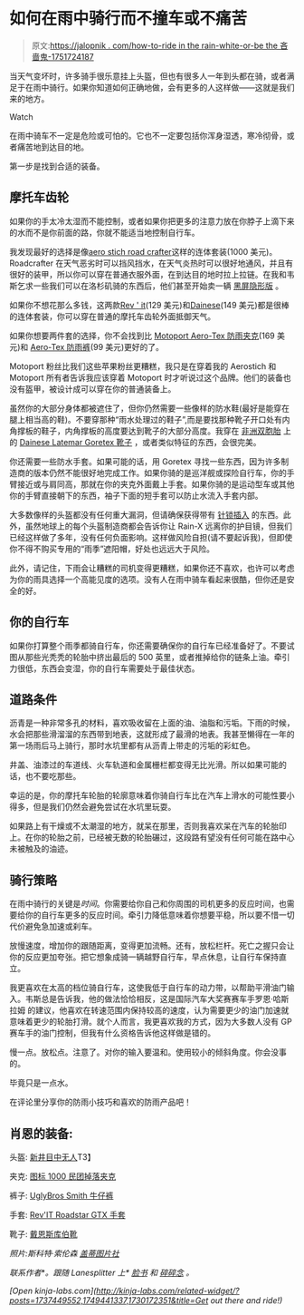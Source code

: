 # 如何在雨中骑行而不撞车或不痛苦

> 原文:[https://jalopnik . com/how-to-ride in the rain-white-or-be the 吝啬鬼-1751724187](https://jalopnik.com/how-to-ride-in-the-rain-without-crashing-or-being-miser-1751724187)

当天气变坏时，许多骑手很乐意挂上头盔，但也有很多人一年到头都在骑，或者满足于在雨中骑行。如果你知道如何正确地做，会有更多的人这样做——这就是我们来的地方。

Watch

在雨中骑车不一定是危险或可怕的。它也不一定要包括你浑身湿透，寒冷彻骨，或者痛苦地到达目的地。

第一步是找到合适的装备。

## 摩托车齿轮

如果你的手太冷太湿而不能控制，或者如果你把更多的注意力放在你脖子上滴下来的水而不是你前面的路，你就不能适当地控制自行车。

我发现最好的选择是像[aero stich road crafter](https://jalopnik.com/an-ode-to-the-most-amazing-riding-suit-ever-made-1722151934)这样的连体套装(1000 美元)。Roadcrafter 在天气恶劣时可以挡风挡水，在天气炎热时可以很好地通风，并且有很好的装甲，所以你可以穿在普通衣服外面，在到达目的地时拉上拉链。在我和韦斯乞求一些我们可以在洛杉矶骑的东西后，他们甚至开始卖一辆 [黑屏隐形版](http://www.aerostich.com/suits/one-piece-suits/r-3-light/men-s-r-3-light-stealth-one-piece.html) 。

如果你不想花那么多钱，这两款[Rev ' it](http://www.revzilla.com/motorcycle/revit-pacific-2-h2o-rain-suit)(129 美元)和[Dainese](http://www.revzilla.com/motorcycle/dainese-d-crust-plus-rain-suit)(149 美元)都是很棒的连体套装，你可以穿在普通的摩托车齿轮外面抵御天气。

如果你想要两件套的选择，你不会找到比 [Motoport Aero-Tex 防雨夹克](http://www.motoport.com/product/aero-tex-rain-jacket/)(169 美元)和 [Aero-Tex 防雨裤](http://www.motoport.com/product/aero-tex-rain-pant/)(99 美元)更好的了。

Motoport 粉丝比我们这些苹果粉丝更糟糕，我只是在穿着我的 Aerostich 和 Motoport 所有者告诉我应该穿着 Motoport 时才听说过这个品牌。他们的装备也没有盔甲，被设计成可以穿在你的普通装备上。

虽然你的大部分身体都被遮住了，但你仍然需要一些像样的防水鞋(最好是能穿在腿上相当高的鞋)。不要穿那种“雨水处理过的鞋子”,而是要找那种靴子开口处有内角撑板的鞋子，内角撑板的高度要达到靴子的大部分高度。我穿在 [非洲双胞胎](http://lanesplitter.jalopnik.com/ride-review-the-2016-honda-africa-twin-is-exactly-what-1748124826) 上的 [Dainese Latemar Goretex 靴子](http://www.revzilla.com/motorcycle/dainese-latemar-gore-tex-boots) ，或者类似特征的东西，会很完美。

你还需要一些防水手套。如果可能的话，用 Goretex 寻找一些东西，因为许多制造商的版本仍然不能很好地完成工作。如果你骑的是巡洋舰或探险自行车，你的手臂接近或与肩同高，那就在你的夹克外面戴上手套。如果你骑的是运动型车或其他你的手臂直接朝下的东西，袖子下面的短手套可以防止水流入手套内部。

大多数像样的头盔都没有任何重大漏洞，但请确保获得带有 [针锁插入](http://www.revzilla.com/search?commit=Search&query=pinlock) 的东西。此外，虽然地球上的每个头盔制造商都会告诉你让 Rain-X 远离你的护目镜，但我们已经这样做了多年，没有任何负面影响。这样做风险自担(请不要起诉我)，但即使你不得不购买专用的“雨季”遮阳帽，好处也远远大于风险。

此外，请记住，下雨会让糟糕的司机变得更糟糕，如果你还不喜欢，也许可以考虑为你的雨具选择一个高能见度的选项。没有人在雨中骑车看起来很酷，但你还是安全的好。

## 你的自行车

如果你打算整个雨季都骑自行车，你还需要确保你的自行车已经准备好了。不要试图从那些光秃秃的轮胎中挤出最后的 500 英里，或者推掉给你的链条上油。牵引力很低，东西会变湿，你的自行车需要处于最佳状态。

## 道路条件

沥青是一种非常多孔的材料，喜欢吸收留在上面的油、油脂和污垢。下雨的时候，水会把那些滑溜溜的东西带到地表，这就形成了最滑的地表。我甚至懒得在一年的第一场雨后马上骑行，那时水坑里都有从沥青上带走的污垢的彩虹色。

井盖、油漆过的车道线、火车轨道和金属栅栏都变得无比光滑。所以如果可能的话，也不要吃那些。

幸运的是，你的摩托车轮胎的轮廓意味着你骑自行车比在汽车上滑水的可能性要小得多，但是我们仍然会避免尝试在水坑里玩耍。

如果路上有干燥或不太潮湿的地方，就呆在那里，否则我喜欢呆在汽车的轮胎印上。在你的轮胎之前，已经被无数的轮胎碾过，这段路有望没有任何可能在路中心未被触及的油迹。

## 骑行策略

在雨中骑行的关键是*时间*。你需要给你自己和你周围的司机更多的反应时间，也需要给你的自行车更多的反应时间。牵引力降低意味着你想要平稳，所以要不惜一切代价避免急加速或刹车。

放慢速度，增加你的跟随距离，变得更加流畅。还有，放松栏杆。死亡之握只会让你的反应更加夸张。把它想象成骑一辆越野自行车，早点休息，让自行车保持直立。

我更喜欢在太高的档位骑自行车，这使我低于自行车的动力带，以帮助平滑油门输入。韦斯总是告诉我，他的做法恰恰相反，这是国际汽车大奖赛赛车手罗恩·哈斯拉姆 的建议，他喜欢在转速范围内保持较高的速度，认为需要更少的油门加速就意味着更少的轮胎打滑。就个人而言，我更喜欢我的方式，因为大多数人没有 GP 赛车手的油门控制，但我有什么资格告诉他这样做是错的。

慢一点。放松点。注意了。对你的输入要温和。使用较小的倾斜角度。你会没事的。

毕竟只是一点水。

在评论里分享你的防雨小技巧和喜欢的防雨产品吧！

## **肖恩的装备:**

头盔: [新井目中无人](http://www.revzilla.com/motorcycle/arai-defiant-helmet)T3】

夹克: [图标 1000 民团掉落夹克](http://www.revzilla.com/motorcycle/icon-1000-vigilante-dropout-jacket)

裤子: [UglyBros Smith 牛仔裤](http://www.uglybrosusa.com/shop/smith/)

手套: [Rev'IT Roadstar GTX 手套](http://www.revzilla.com/motorcycle/revit-roadstar-gtx-gloves)

靴子: [戴恩斯库伯靴](http://www.revzilla.com/motorcycle/dainese-cooper-boots)

*照片:斯科特·索伦森* [*盖蒂图片社*](http://www.gettyimages.com/)

*联系作者*[](mailto:sean.macdonald@jalopnik.com)**。跟随 Lanesplitter 上* [*脸书*](https://www.facebook.com/Lanesplitter-1656154121294550/) *和* [*碎碎念*](https://twitter.com/lanesplitterer) *。**

*[Open *kinja-labs.com*](http://kinja-labs.com/related-widget/?posts=1737449552,1749441337,1730172351&title=Get out there and ride!)*